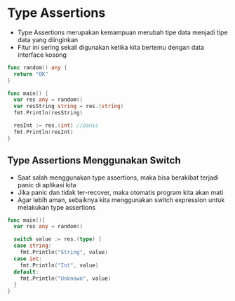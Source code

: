 # Type Assertions
- Type Assertions merupakan kemampuan merubah tipe data menjadi tipe data yang diinginkan
- Fitur ini sering sekali digunakan ketika kita bertemu dengan data interface kosong
```go
func random() any {
  return "OK"
}

func main() {
  var res any = random()
  var resString string = res.(string)
  fmt.Println(resString)

  resInt := res.(int) //panic
  fmt.Println(resInt)
}
```

## Type Assertions Menggunakan Switch
- Saat salah menggunakan type assertions, maka bisa berakibat terjadi panic di aplikasi kita
- Jika panic dan tidak ter-recover, maka otomatis program kita akan mati
- Agar lebih aman, sebaiknya kita menggunakan switch expression untuk melakukan type assertions
```go
func main(){
  var res any = random()

  switch value := res.(type) {
  case string:
    fmt.Println("String", value)
  case int:
    fmt.Println("Int", value)
  default:
    fmt.Println("Unknown", value)
  }
}
```
